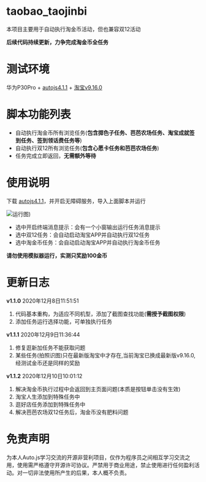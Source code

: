 # taobao_taojinbi
本项目主要用于自动执行淘金币活动，但也兼容双12活动

**后续代码持续更新，力争完成淘金币全任务**

# 测试环境
华为P30Pro + [autojs4.1.1](https://share.weiyun.com/owu3tBNr) + [淘宝v9.16.0](https://www.wandoujia.com/apps/32267/history)

# 脚本功能列表
 - 自动执行淘金币所有浏览任务(**包含掷色子任务、芭芭农场任务、淘宝成就签到任务、签到领话费任务等**)
 - 自动执行双12所有浏览任务(**包含心愿卡任务和芭芭农场任务**)
 - 任务完成立即返回，**无需额外等待**
 

# 使用说明

 下载 [autojs4.1.1](https://share.weiyun.com/owu3tBNr)，并开启无障碍服务，导入上面脚本并运行
 
![运行图)](https://img-blog.csdnimg.cn/20201208150156786.jpg)

 - 选中开启终端消息提示：会有一个小窗输出运行任务消息提示 
 - 选中双12任务：会自动启动淘宝APP并自动执行双12任务
 -  选中淘金币任务：会自动启动淘宝APP并自动执行淘金币任务
 
  **请勿使用模拟器运行，实测只奖励100金币**
 

# 更新日志
**v1.1.0** 2020年12月8日11:51:51
1. 代码基本重构，为适应不同机型，添加了截图查找功能(**需授予截图权限**)
2. 添加任务运行选择功能，可单独执行任务

**v1.1.1** 2020年12月9日11:36:44
1. 修复逛新加任务不能获取问题 
3. 某些任务(拍照识图)只在最新版淘宝中才存在,当前淘宝已换成最新版v9.16.0,经测试金币还是同样的奖励

**v1.1.2** 2020年12月10日10:01:12
1. 解决淘金币执行过程中会返回到主页面问题(本质是按钮单击没有生效)
2. 淘宝人生添加到特殊任务中
3. 逛好店任务添加到特殊任务中
4. 解决芭芭农场双12任务后，淘金币没有肥料问题



# 免责声明
为本人Auto.js学习交流的开源非营利项目，仅作为程序员之间相互学习交流之用，使用需严格遵守开源许可协议。严禁用于商业用途，禁止使用进行任何盈利活动。对一切非法使用所产生的后果，本人概不负责。
